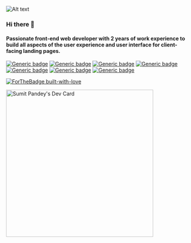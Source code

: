 
![Alt text](https://media.giphy.com/media/f3iwJFOVOwuy7K6FFw/giphy.gif)
### Hi there 👋
#### Passionate front-end web developer with 2 years of work experience to build all aspects of the user experience and user interface for client-facing landing pages.
[![Generic badge](https://img.shields.io/badge/HTML5-<red>.svg)](https://shields.io/)
[![Generic badge](https://img.shields.io/badge/CSS3-<red>.svg)](https://shields.io/)
[![Generic badge](https://img.shields.io/badge/javaScript-<green>.svg)](https://shields.io/)
[![Generic badge](https://img.shields.io/badge/ReactJS-<green>.svg)](https://shields.io/)
[![Generic badge](https://img.shields.io/badge/ApolloClient-<green>.svg)](https://shields.io/)
[![Generic badge](https://img.shields.io/badge/Redux-<green>.svg)](https://shields.io/)
[![Generic badge](https://img.shields.io/badge/GraphQL-<green>.svg)](https://shields.io/)


[![ForTheBadge built-with-love](http://ForTheBadge.com/images/badges/built-with-love.svg)](https://GitHub.com/sumit-pandey/)


<a href="https://app.daily.dev/sumit1996"><img src="https://api.daily.dev/devcards/e0b4be25ce5d4a43bd2e4c16dcd6b774.png?r=myt" width="400" alt="Sumit Pandey's Dev Card"/></a>






